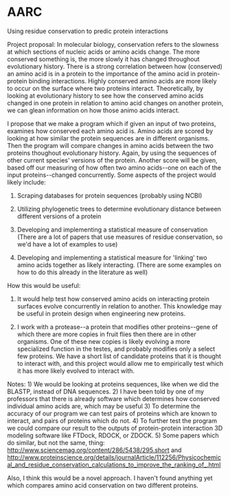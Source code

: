 AARC
====

Using residue conservation to predic protein interactions

Project proposal: In molecular biology, conservation refers to the slowness at which sections of nucleic acids or amino acids change. The more conserved something is, the more slowly it has changed throughout evolutionary history. There is a strong correlation between how (conserved) an amino acid is in a protein to the importance of the amino acid in protein-protein binding interactions. Highly conserved amino acids are more likely to occur on the surface where two proteins interact. Theoretically, by looking at evolutionary history to see how the conserved amino acids changed in one protein in relation to amino acid changes on another protein, we can glean information on how those animo acids interact.

I propose that we make a program which if given an input of two proteins, examines how conserved each amino acid is. Amino acids are scored by looking at how similar the protein sequences are in different organisms. Then the program will compare changes in amino acids between the two proteins thoughout evolutionary history. Again, by using the sequences of other current species' versions of the protein. Another score will be given, based off our measuring of how often two amino acids--one on each of the input proteins--changed concurrently. Some aspects of the project would likely include:

1) Scraping databases for protein sequences (probably using NCBI)

2) Utilizing phylogenetic trees to determine evolutionary distance between different versions of a protein

3) Developing and implementing a statistical measure of conservation (There are a lot of papers that use measures of residue conservation, so we'd have a lot of examples to use)

4) Developing and implementing a statistical measure for 'linking' two amino acids together as likely interacting. (There are some examples on how to do this already in the literature as well)


How this would be useful:

1) It would help test how conserved amino acids on interacting protein surfaces evolve concurrently in relation to another. This knowledge may be useful in protein design when engineering new proteins.

2) I work with a protease--a protein that modifies other proteins--gene of which there are more copies in fruit flies then there are in other organisms. One of these new copies is likely evolving a more specialized function in the testes, and probably modifies only a select few proteins. We have a short list of candidate proteins that it is thought to interact with, and this project would allow me to empirically test which it has more likely evolved to interact with.


Notes: 1) We would be looking at proteins sequences, like when we did the BLASTP, instead of DNA sequences. 2) I have been told by one of my professors that there is already software which determines how conserved individual amino acids are, which may be useful 3) To determine the accuracy of our program we can test pairs of proteins which are known to interact, and pairs of proteins which do not. 4) To further test the program we could compare our result to the outputs of protein-protein interaction 3D modeling software like FTDock, RDOCK, or ZDOCK. 5) Some papers which do similar, but not the same, thing: http://www.sciencemag.org/content/286/5438/295.short and http://www.proteinscience.org/details/journalArticle/112256/Physicochemical_and_residue_conservation_calculations_to_improve_the_ranking_of_.html

Also, I think this would be a novel approach. I haven't found anything yet which compares amino acid conservation on two different proteins. 
